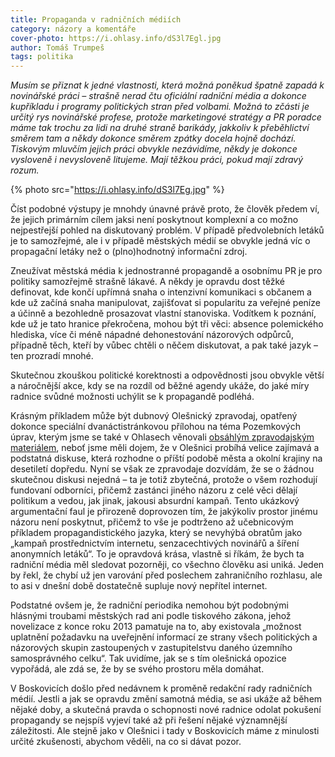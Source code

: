 ```yaml
---
title: Propaganda v radničních médiích
category: názory a komentáře
cover-photo: https://i.ohlasy.info/dS3l7Egl.jpg
author: Tomáš Trumpeš
tags: politika
---
```


*Musím se přiznat k jedné vlastnosti, která možná poněkud špatně zapadá k novinářské práci – strašně nerad čtu oficiální radniční média a dokonce kupříkladu i programy politických stran před volbami. Možná to zčásti je určitý rys novinářské profese, protože marketingové stratégy a PR poradce máme tak trochu za lidi na druhé straně barikády, jakkoliv k přeběhlictví směrem tam a někdy dokonce směrem zpátky docela hojně dochází. Tiskovým mluvčím jejich práci obvykle nezávidíme, někdy je dokonce vysloveně i nevysloveně litujeme. Mají těžkou práci, pokud mají zdravý rozum.*

{% photo src="https://i.ohlasy.info/dS3l7Eg.jpg" %}

Číst podobné výstupy je mnohdy únavné právě proto, že člověk předem ví, že jejich primárním cílem jaksi není poskytnout komplexní a co možno nejpestřejší pohled na diskutovaný problém. V případě předvolebních letáků je to samozřejmé, ale i v případě městských médií se obvykle jedná víc o propagační letáky než o (plno)hodnotný informační zdroj.

Zneužívat městská média k jednostranné propagandě a osobnímu PR je pro politiky samozřejmě strašně lákavé. A někdy je opravdu dost těžké definovat, kde končí upřímná snaha o intenzivní komunikaci s občanem a kde už začíná snaha manipulovat, zajišťovat si popularitu za veřejné peníze a účinně a bezohledně prosazovat vlastní stanoviska. Vodítkem k poznání, kde už je tato hranice překročena, mohou být tři věci: absence polemického hlediska, více či méně nápadné dehonestování názorových odpůrců, případně těch, kteří by vůbec chtěli o něčem diskutovat, a pak také jazyk – ten prozradí mnohé. 

Skutečnou zkouškou politické korektnosti a odpovědnosti jsou obvykle větší a náročnější akce, kdy se na rozdíl od běžné agendy ukáže, do jaké míry radnice svůdné možnosti uchýlit se k propagandě podléhá.

Krásným příkladem může být dubnový Olešnický zpravodaj, opatřený dokonce speciální dvanáctistránkovou přílohou na téma Pozemkových úprav, kterým jsme se také v Ohlasech věnovali [obsáhlým zpravodajským materiálem](/clanky/2015/03/olesnicka-asfaltka.html), neboť jsme měli dojem, že v Olešnici probíhá velice zajímavá a podstatná diskuse, která rozhodne o příští podobě města a okolní krajiny na desetiletí dopředu. Nyní se však ze zpravodaje dozvídám, že se o žádnou skutečnou diskusi nejedná – ta je totiž zbytečná, protože o všem rozhodují fundovaní odborníci, přičemž zastánci jiného názoru z celé věci dělají politikum a vedou, jak jinak, jakousi absurdní kampaň. Tento ukázkový argumentační faul je přirozeně doprovozen tím, že jakýkoliv prostor jinému názoru není poskytnut, přičemž to vše je podtrženo až učebnicovým příkladem propagandistického jazyka, který se nevyhýbá obratům jako „kampaň prostřednictvím internetu, senzacechtivých novinářů a šíření anonymních letáků“. To je opravdová krása, vlastně si říkám, že bych ta radniční média měl sledovat pozorněji, co všechno člověku asi uniká. Jeden by řekl, že chybí už jen varování před poslechem zahraničního rozhlasu, ale to asi v dnešní době dostatečně supluje nový nepřítel internet.

Podstatné ovšem je, že radniční periodika nemohou být podobnými hlásnými troubami městských rad ani podle tiskového zákona, jehož novelizace z konce roku 2013 pamatuje na to, aby existovala „možnost uplatnění požadavku na uveřejnění informací ze strany všech politických a názorových skupin zastoupených v zastupitelstvu daného územního samosprávného celku“. Tak uvidíme, jak se s tím olešnická opozice vypořádá, ale zdá se, že by se svého prostoru měla domáhat.

V Boskovicích došlo před nedávnem k proměně redakční rady radničních médií. Jestli a jak se opravdu změní samotná média, se asi ukáže až během nějaké doby, a skutečná pravda o schopnosti nové radnice odolat pokušení propagandy se nejspíš vyjeví také až při řešení nějaké významnější záležitosti. Ale stejně jako v Olešnici i tady v Boskovicích máme z minulosti určité zkušenosti, abychom věděli, na co si dávat pozor.

